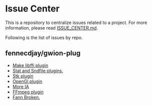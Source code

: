# Issue Center

This is a repository to centralize issues related to a project.
For more information, please read [ISSUE_CENTER.md](ISSUE_CENTER.md).  

Following is the list of issues by repo.  

## fennecdjay/gwion-plug

 * [Make libffi plugin](https://api.github.com/repos/fennecdjay/Gwion-plug/issues/9) 
 * [Stat and Sndfile plugins.](https://api.github.com/repos/fennecdjay/Gwion-plug/issues/6) 
 * [Stk plugin](https://api.github.com/repos/fennecdjay/Gwion-plug/issues/5) 
 * [OpenGl plugin](https://api.github.com/repos/fennecdjay/Gwion-plug/issues/4) 
 * [More IA](https://api.github.com/repos/fennecdjay/Gwion-plug/issues/3) 
 * [FFmpeg plugin](https://api.github.com/repos/fennecdjay/Gwion-plug/issues/2) 
 * [Fann Broken.](https://api.github.com/repos/fennecdjay/Gwion-plug/issues/1) 
